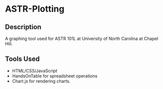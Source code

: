 # ASTR-Plotting

## Description

A graphing tool used for ASTR 101L at University of North Carolina at Chapel Hill.

## Tools Used

- HTML/CSS/JavaScript
- HandsOnTable for spreadsheet operations
- Chart.js for rendering charts.